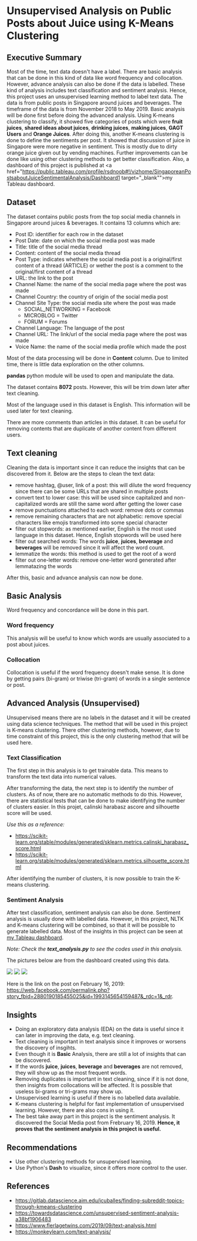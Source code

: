 # Unsupervised Analysis on Public Posts about Juice using K-Means Clustering

## Executive Summary

Most of the time, text data doesn't have a label. There are basic analysis that can be done in this kind of data like word frequency and collocation. However, advance analysis can also be done if the data is labelled. These kind of analysis includes text classification and sentiment analysis. Hence, this project uses an unsupervised learning method to label text data. The data is from public posts in Singapore around juices and beverages. The timeframe of the data is from November 2018 to May 2019. Basic analysis will be done first before doing the advanced analysis. Using K-means clustering to classify, it showed five categories of posts which were **fruit juices**, **shared ideas about juices**, **drinking juices**, **making juices**, **GAGT Users** and **Orange Juices**. After doing this, another K-means clustering is done to define the sentiments per post. It showed that discussion of juice in Singapore were more negative in sentiment. This is mostly due to dirty orange juice given out by vending machines. Further improvements can be done like using other clustering methods to get better classification. Also, a dashboard of this project is published at <a href="https://public.tableau.com/profile/rsdnoob#!/vizhome/SingaporeanPostsaboutJuiceSentimentalAnalysis/Dashboard1  target="_blank"">my Tableau dashboard</a>.

## Dataset

The dataset contains public posts from the top social media channels in Singapore around juices & beverages. It contains 13 columns which are:

- Post ID: identifier for each row in the dataset
- Post Date: date on which the social media post was made
- Title: title of the social media thread
- Content: content of the social media thread
- Post Type: indicates whethere the social media post is a original/first content of a thread (ARTICLE) or wether the post is a comment to the original/first content of a thread
- URL: the link to the post
- Channel Name: the name of the social media page where the post was made
- Channel Country: the country of origin of the social media post
- Channel Site Type: the social media  site where the post was made
    - SOCIAL_NETWORKING = Facebook
    - MICROBLOG = Twitter
    - FORUM = Forums
- Channel Language: The language of the post
- Channel URL: The link/url of the social media page where the post was made
- Voice Name: the name of the social media profile which made the post

Most of the data processing will be done in **Content** column. Due to limited time, there is little data exploration on the other columns.

**pandas** python module will be used to open and manipulate the data.

The dataset contains **8072** posts. However, this will be trim down later after text cleaning.

Most of the language used in this dataset is English. This information will be used later for text cleaning.

There are more comments than articles in this dataset. It can be useful for removing contents that are duplicate of another content from different users.

## Text cleaning

Cleaning the data is important since it can reduce the insights that can be discovered from it. Below are the steps to clean the text data:

- remove hashtag, @user, link of a post: this will dilute the word frequency since there can be some URLs that are shared in multiple posts
- convert text to lower case: this will be used since capitalized and non-capitalized words are still the same word after getting the lower case
- remove punctuations attached to each word: remove dots or commas
- remove remaining characters that are not alphabetic: remove special characters like emojis transformed into some special character
- filter out stopwords: as mentioned earlier, English is the most used language in this dataset. Hence, English stopwords will be used here
- filter out searched words: The words **juice**, **juices**, **beverage** and **beverages** will be removed since it will affect the word count. 
- lemmatize the words: this method is used to get the root of a word
- filter out one-letter words: remove one-letter word generated after lemmatazing the words

After this, basic and advance analysis can now be done.

## Basic Analysis

Word frequency and concordance will be done in this part.

### Word frequency

This analysis will be useful to know which words are usually associated to a post about juices.

### Collocation

Collocation is useful if the word frequency doesn't make sense. It is done by getting pairs (bi-gram) or triwise (tri-gram) of words in a single sentence or post.

## Advanced Analysis (Unsupervised)

Unsupervised means there are no labels in the dataset and it will be created using data science techniques. The method that will be used in this project is K-means clustering. There other clustering methods, however, due to time constraint of this project, this is the only clustering method that will  be used here.

### Text Classification

The first step in this analysis is to get trainable data. This means to transform the text data into numerical values.

After transforming the data, the next step is to identify the number of clusters. As of now, there are no automatic methods to do this. However, there are statistical tests that can be done to make identifying the number of clusters easier. In this projet, calinski harabasz ascore and silhouette score will be used.

*Use this as a reference:*
- https://scikit-learn.org/stable/modules/generated/sklearn.metrics.calinski_harabasz_score.html
- https://scikit-learn.org/stable/modules/generated/sklearn.metrics.silhouette_score.html

After identifying the number of clusters, it is now possible to train the K-means clustering.

### Sentiment Analysis

After text classification, sentiment analysis can also be done. Sentiment analysis is usually done with labelled data. However, in this project, NLTK and K-means clustering will be combined, so that it will be possible to generate labelled data. Most of the insights in this project can be seen at <a href="https://public.tableau.com/profile/rsdnoob#!/vizhome/SingaporeanPostsaboutJuiceSentimentalAnalysis/Dashboard1" target="_blank">my Tableau dashboard</a>.

*Note: Check the **text_analysis.py** to see the codes used in this analysis.*

The pictures below are from the dashboard created using this data.

<img src="img/pic1.PNG" />

<img src="img/pic2.PNG" />
          
<img src="img/pic3.PNG" />

Here is the link on the post on February 16, 2019: https://web.facebook.com/permalink.php?story_fbid=2880190185455025&id=1993145654159487&_rdc=1&_rdr.

## Insights

- Doing an exploratory data analysis (EDA) on the data is useful since it can later in improving the data, e.g. text cleaning.
- Text cleaning is important in text analysis since it improves or worsens the discovery of insgihts.
- Even though it is **Basic** Analysis, there are still a lot of insights that can be discovered.
- If the words **juice**, **juices**, **beverage** and **beverages** are not removed, they will show up as the most frequent words.
- Removing duplicates is important in text cleaning, since if it is not done, then insights from collocations will be affected. It is possible that useless bi-grams or tri-grams may show up.
- Unsupervised learning is useful if there is no labelled data available.
- K-means clustering is helpful for fast implementation of unsupervised learning. However, there are also cons in using it.
- The best take away part in this project is the sentiment analysis. It discovered the Social Media post from Frebruary 16, 2019. **Hence, it proves that the sentiment analysis in this project is useful.**

## Recommendations

- Use other clustering methods for unsupervised learning.
- Use Python's **Dash** to visualize, since it offers more control to the user.

## References

- https://gitlab.datascience.aim.edu/jcuballes/finding-subreddit-topics-through-kmeans-clustering
- https://towardsdatascience.com/unsupervised-sentiment-analysis-a38bf1906483
- https://www.flerlagetwins.com/2019/09/text-analysis.html
- https://monkeylearn.com/text-analysis/
